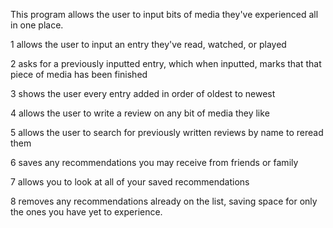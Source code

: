 This program allows the user to input bits of media they've experienced all in one place.

1 allows the user to input an entry they've read, watched, or played

2 asks for a previously inputted entry, which when inputted, marks that that piece of 
    media has been finished
    
3 shows the user every entry added in order of oldest to newest

4 allows the user to write a review on any bit of media they like

5 allows the user to search for previously written reviews by name to reread them

6 saves any recommendations you may receive from friends or family

7 allows you to look at all of your saved recommendations

8 removes any recommendations already on the list, saving space for only the ones you have yet to experience.
